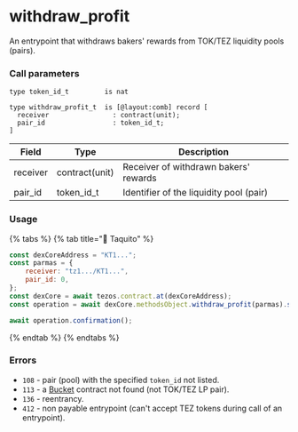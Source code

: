 # withdraw\_profit

An entrypoint that withdraws bakers' rewards from TOK/TEZ liquidity pools (pairs).

### Call parameters

```pascaligo
type token_id_t         is nat

type withdraw_profit_t  is [@layout:comb] record [
  receiver                : contract(unit);
  pair_id                 : token_id_t;
]
```

| Field    | Type           | Description                             |
| -------- | -------------- | --------------------------------------- |
| receiver | contract(unit) | Receiver of withdrawn bakers' rewards   |
| pair\_id | token\_id\_t   | Identifier of the liquidity pool (pair) |

### Usage

{% tabs %}
{% tab title="🌮 Taquito" %}
```javascript
const dexCoreAddress = "KT1...";
const parmas = {
    receiver: "tz1.../KT1...",
    pair_id: 0,
};
const dexCore = await tezos.contract.at(dexCoreAddress);
const operation = await dexCore.methodsObject.withdraw_profit(parmas).send();

await operation.confirmation();
```
{% endtab %}
{% endtabs %}

### Errors

* `108` - pair (pool) with the specified `token_id` not listed.
* `113` - a [Bucket](../../../bucket-contract/) contract not found (not TOK/TEZ LP pair).
* `136` - reentrancy.
* `412` - non payable entrypoint (can't accept TEZ tokens during call of an entrypoint).
